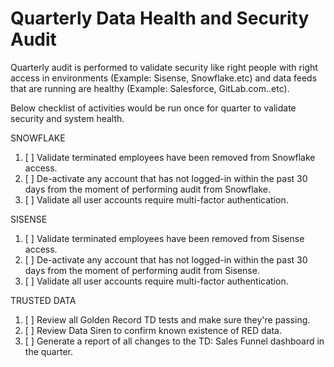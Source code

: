 # Quarterly Data Health and Security Audit

Quarterly audit is performed to validate security like right people with right access in environments (Example: Sisense, Snowflake.etc) and data feeds that are running are healthy (Example: Salesforce, GitLab.com..etc).

Below checklist of activities would be run once for quarter to validate security and system health.

SNOWFLAKE
1. [ ] Validate terminated employees have been removed from Snowflake access.
2. [ ] De-activate any account that has not logged-in within the past 30 days from the moment of performing audit from Snowflake.
3. [ ] Validate all user accounts require multi-factor authentication.

SISENSE
1. [ ] Validate terminated employees have been removed from Sisense access.
2. [ ] De-activate any account that has not logged-in within the past 30 days from the moment of performing audit from Sisense.
3. [ ] Validate all user accounts require multi-factor authentication.

TRUSTED DATA
1. [ ] Review all Golden Record TD tests and make sure they're passing.
2. [ ] Review Data Siren to confirm known existence of RED data.
3. [ ] Generate a report of all changes to the TD: Sales Funnel dashboard in the quarter.

